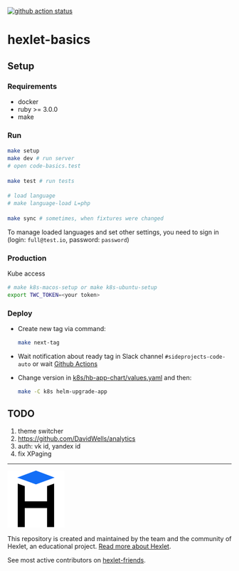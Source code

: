 [![github action status](https://github.com/hexlet-basics/hexlet-basics/workflows/push/badge.svg)](https://actions-badge.atrox.dev/hexlet-basics/hexlet-basics/goto)

# hexlet-basics

## Setup

### Requirements

* docker
* ruby >= 3.0.0
* make

### Run

```bash
make setup
make dev # run server
# open code-basics.test

make test # run tests

# load language
# make language-load L=php

make sync # sometimes, when fixtures were changed
```

To manage loaded languages and set other settings, you need to sign in (login: `full@test.io`, password: `password`)

### Production

Kube access

```bash
# make k8s-macos-setup or make k8s-ubuntu-setup
export TWC_TOKEN=<your token>
```

### Deploy

* Create new tag via command:

  ```bash
  make next-tag
  ```

* Wait notification about ready tag in Slack channel `#sideprojects-code-auto` or wait [Github Actions](https://github.com/hexlet-basics/hexlet-basics/actions/workflows/release.yml)
* Change version in [k8s/hb-app-chart/values.yaml](/k8s/hb-app-chart/values.yaml) and then:

  ```bash
  make -C k8s helm-upgrade-app
  ```

## TODO

1. theme switcher
1. https://github.com/DavidWells/analytics
1. auth: vk id, yandex id
1. fix XPaging

---

[![Hexlet Ltd. logo](https://raw.githubusercontent.com/Hexlet/assets/master/images/hexlet_logo128.png)](https://hexlet.io/?utm_source=github&utm_medium=referral&utm_campaign=hexlet&utm_content=hexlet-basics)

This repository is created and maintained by the team and the community of Hexlet, an educational project. [Read more about Hexlet](https://hexlet.io/?utm_source=github&utm_medium=referral&utm_campaign=hexlet&utm_content=hexlet-basics).

See most active contributors on [hexlet-friends](https://friends.hexlet.io/).

